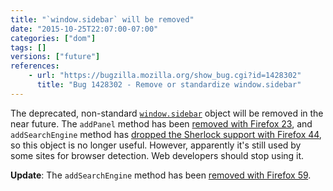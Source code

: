 ```yaml
---
title: "`window.sidebar` will be removed"
date: "2015-10-25T22:07:00-07:00"
categories: ["dom"]
tags: []
versions: ["future"]
references:
    - url: "https://bugzilla.mozilla.org/show_bug.cgi?id=1428302"
      title: "Bug 1428302 - Remove or standardize window.sidebar"
---
```

The deprecated, non-standard [`window.sidebar`](https://developer.mozilla.org/docs/Web/API/window.sidebar) object will be removed in the near future. The `addPanel` method has been [removed with Firefox 23](https://www.fxsitecompat.com/en-CA/docs/2013/ability-to-add-a-sidebar-panel-has-been-dropped/), and `addSearchEngine` method has [dropped the Sherlock support with Firefox 44](https://www.fxsitecompat.com/en-CA/docs/2015/sherlock-search-plug-ins-are-no-longer-supported/), so this object is no longer useful. However, apparently it's still used by some sites for browser detection. Web developers should stop using it.

**Update**: The `addSearchEngine` method has been [removed with Firefox 59](https://www.fxsitecompat.com/en-CA/docs/2018/window-sidebar-addsearchengine-has-been-removed/).

